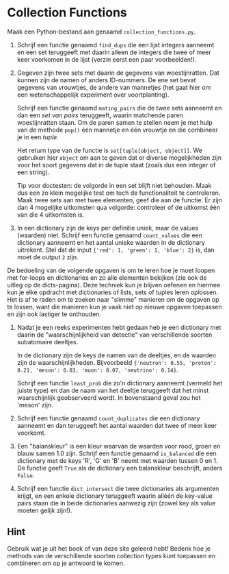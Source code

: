 # Collection Functions

Maak een Python-bestand aan genaamd `collection_functions.py`.

1.  Schrijf een functie genaamd `find_dups` die een lijst integers aanneemt en een set teruggeeft met daarin alleen de integers die twee of meer keer voorkomen in de lijst (verzin eerst een paar voorbeelden!).

2.  Gegeven zijn twee sets met daarin de gegevens van woestijnratten. Dat kunnen zijn de namen of anders ID-nummers. De ene set bevat gegevens van vrouwtjes, de andere van mannetjes (het gaat hier om een wetenschappelijk experiment over voortplanting).

    Schrijf een functie genaamd `mating_pairs` die de twee sets aanneemt en dan een *set van pairs* teruggeeft, waarin matchende paren woestijnratten staan. Om de paren samen te stellen neem je met hulp van de methode `pop()` één mannetje en één vrouwtje en die combineer je in een *tuple*.

    Het return type van de functie is `set[tuple[object, object]]`. We gebruiken hier `object` om aan te geven dat er diverse mogelijkheden zijn voor het soort gegevens dat in de tuple staat (zoals dus een integer of een string).

    Tip voor doctesten: de volgorde in een set blijft niet behouden. Maak dus een zo klein mogelijke test om toch de functionaliteit te controleren. Maak twee sets aan met twee elementen, geef die aan de functie. Er zijn dan 4 mogelijke uitkomsten qua volgorde: controleer of de uitkomst één van die 4 uitkomsten is.

3.  In een dictionary zijn de keys per definitie uniek, maar de values (waarden) niet. Schrijf een functie genaamd `count_values` die een dictionary aanneemt en het aantal unieke waarden in de dictionary uitrekent. Stel dat de input `{'red': 1, 'green': 1, 'blue': 2}` is, dan moet de output `2` zijn.

De bedoeling van de volgende opgaven is om te leren hoe je moet loopen met for-loops en dictionaries en zo alle elementen bekijken (zie ook de uitleg op de dicts-pagina). Deze techniek kun je blijven oefenen en hiermee kun je elke opdracht met dictionaries of lists, sets of tuples leren oplossen. Het is af te raden om te zoeken naar "slimme" manieren om de opgaven op te lossen, want die manieren kun je vaak niet op nieuwe opgaven toepassen en zijn ook lastiger te onthouden.

1.  Nadat je een reeks experimenten hebt gedaan heb je een dictionary met daarin de "waarschijnlijkheid van detectie" van verschillende soorten subatomaire deeltjes.

    In de dictionary zijn de keys de namen van de deeltjes, en de waarden zijn de waarschijnlijkheden. Bijvoorbeeld `{'neutron': 0.55, 'proton': 0.21, 'meson': 0.03, 'muon': 0.07, 'neutrino': 0.14}`.

    Schrijf een functie `least_prob` die zo'n dictionary aanneemt (vermeld het juiste type) en dan de naam van het deeltje teruggeeft dat het minst waarschijnlijk geobserveerd wordt. In bovenstaand geval zou het 'meson' zijn.

2.  Schrijf een functie genaamd `count_duplicates` die een dictionary aanneemt en dan teruggeeft het aantal waarden dat twee of meer keer voorkomt.

3.  Een "balanskleur" is een kleur waarvan de waarden voor rood, groen en blauw samen 1.0 zijn. Schrijf een functie genaamd `is_balanced` die een dictionary met de keys 'R', 'G' en 'B' neemt met waarden tussen 0 en 1. De functie geeft `True` als de dictionary een balanskleur beschrijft, anders `False`.

4.  Schrijf een functie `dict_intersect` die twee dictionaries als argumenten krijgt, en een enkele dictionary teruggeeft waarin alléén de key-value pairs staan die in beide dictionaries aanwezig zijn (zowel key als value moeten gelijk zijn!).

## Hint

Gebruik wat je uit het boek of van deze site geleerd hebt! Bedenk hoe je methods van de verschillende soorten collection types kunt toepassen en combineren om op je antwoord te komen.
